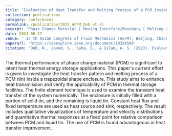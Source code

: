 ```yaml
---
title: "Evaluation of Heat Transfer and Melting Process of a PCM inside a Trapezoidal Shaped Enclosure"
collection: publications
category: conferences
permalink: /publication/2023_ACFM_Deb et al
excerpt: 'Phase Change Material | Moving Interface/Boundary | Melting and Convection'
date: 2024-08-17
venue: ' 17 th Asian Congress of Fluid Mechanics (ACFM), Beijing, China'
paperurl: 'https://ieeexplore.ieee.org/document/10324590'
citation: 'Deb, N., Javed, S., Saha, S., & Islam, A. S. (2023). Evaluation of heat transfer and melting process of a PCM inside a trapezoidal shape enclosure.'
---
```


The thermal performance of phase change material (PCM) is significant to latent heat thermal energy storage applications. This paper's current effort is given to investigate the heat transfer pattern and melting process of a PCM (tin) inside a trapezoidal shape enclosure. This study aims to enhance heat transmission and verify the applicability of PCM in thermal storage facilities. The finite element technique is used to examine the transient heat transfer of the system numerically. The enclosure is initially filled with a portion of solid tin, and the remaining is liquid tin. Constant heat flux and fixed temperature are used as heat source and sink, respectively. The result includes qualitative visualizations of temperature and velocity distributions and quantitative thermal responses at a fixed point for relative comparison between PCM and liquid tin. The use of PCM is found advantageous in heat transfer improvement.